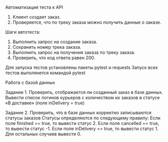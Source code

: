 Автоматизация теста к API

  1. Клиент создает заказ.
  2. Проверяется, что по треку заказа можно получить данные о заказе.

  Шаги автотеста:
  1. Выполнить запрос на создание заказа.
  2. Сохранить номер трека заказа.
  3. Выполнить запрос на получения заказа по треку заказа.
  4. Проверить, что код ответа равен 200.


Для запуска тестов установлены пакеты pytest и requests
Запуск всех тестов выполянется командой pytest


Работа с базой данных

  Задание 1.
  Проверить, отображается ли созданный заказ в базе данных.
  Вывести список логинов курьеров с количеством их заказов в статусе «В доставке» (поле inDelivery = true)
 
  Задание 2.
  Проверить, что в базе данных корректно записываются статусы заказов
  Статусы определяются по следующему правилу:
  Если поле finished == true, то вывести статус 2.
  Если поле canсelled == true, то вывести статус -1.
  Если поле inDelivery == true, то вывести статус 1.
  Для остальных случаев вывести 0.


